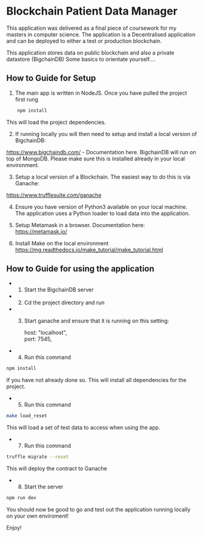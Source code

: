 # Blockchain Patient Data Manager

This application was delivered as a final piece of coursework for my masters in computer science. The application is a Decentralised application and can be deployed to either a test or production blockchain.

This application stores data on public blockchain and also a private datastore (BigchainDB)
Some basics to orientate yourself....

## How to Guide for Setup

1) The main app is written in NodeJS. Once you have pulled the project first rung

```bash
    npm install
```
This will load the project dependencies.

2) If running locally you will then need to setup and install a local version of BigchainDB:

https://www.bigchaindb.com/ - Documentation here. BigchainDB will run on top of MongoDB. Please make sure this is installed already in your local environment.

3) Setup a local version of a Blockchain. The easiest way to do this is via Ganache:

https://www.trufflesuite.com/ganache

4) Ensure you have version of Python3 available on your local machine. The application uses a Python loader to load data into the application.

5) Setup Metamask in a browser. Documentation here: https://metamask.io/

6) Install Make on the local environment https://mg.readthedocs.io/make_tutorial/make_tutorial.html


## How to Guide for using the application

- 1) Start the BigchainDB server

- 2) Cd the project directory and run

- 3) Start ganache and ensure that it is running on this setting:

      host: "localhost",     
      port: 7545,  

- 4) Run this command 

```bash
npm install
```

If you have not already done so. This will install all dependencies for the project.

- 5) Run this command

```bash
make load_reset
```
This will load a set of test data to access when using the app.

- 7) Run this command

```bash 
truffle migrate --reset
```

This will deploy the contract to Ganache

- 8) Start the server

```bash 
npm run dev
```

You should now be good to go and test out the application running locally on your own enviroment! 

Enjoy!